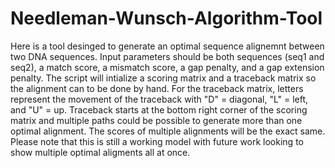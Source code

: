 # Needleman-Wunsch-Algorithm-Tool

Here is a tool desinged to generate an optimal sequence alignemnt between two DNA sequences. Input parameters should be both sequences (seq1 and seq2), a match score, a mismatch score, a gap penalty, and a gap extension penalty. The script will intialize a scoring matrix and a traceback matrix so the alignment can to be done by hand. For the traceback matrix, letters represent the movement of the traceback with "D" = diagonal, "L" = left, and "U" = up. Traceback starts at the bottom right corner of the scoring matrix and multiple paths could be possible to generate more than one optimal alignment. The scores of multiple alignments will be the exact same. Please note that this is still a working model with future work looking to show multiple optimal aligments all at once. 
